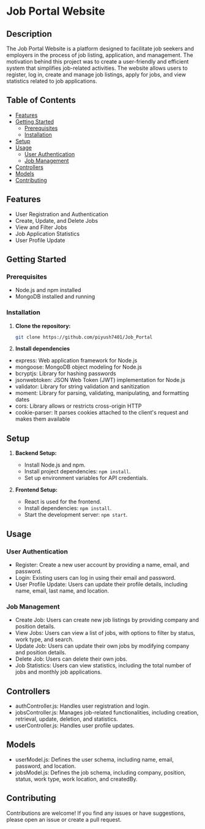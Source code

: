 # Job Portal Website

## Description
The Job Portal Website is a platform designed to facilitate job seekers and employers in the process of job listing, application, and management. The motivation behind this project was to create a user-friendly and efficient system that simplifies job-related activities. The website allows users to register, log in, create and manage job listings, apply for jobs, and view statistics related to job applications.

## Table of Contents

- [Features](#features)
- [Getting Started](#getting-started)
  - [Prerequisites](#prerequisites)
  - [Installation](#installation)
- [Setup](#Setup)
- [Usage](#usage)
  - [User Authentication](#user-authentication)
  - [Job Management](#job-management)
- [Controllers](#controllers)
- [Models](#models)
- [Contributing](#contributing)

## Features

- User Registration and Authentication
- Create, Update, and Delete Jobs
- View and Filter Jobs
- Job Application Statistics
- User Profile Update

## Getting Started

### Prerequisites

- Node.js and npm installed
- MongoDB installed and running

### Installation

1. **Clone the repository:**

   ```bash
   git clone https://github.com/piyush7401/Job_Portal

2. **Install dependencies**

- express: Web application framework for Node.js
- mongoose: MongoDB object modeling for Node.js
- bcryptjs: Library for hashing passwords
- jsonwebtoken: JSON Web Token (JWT) implementation for Node.js
- validator: Library for string validation and sanitization
- moment: Library for parsing, validating, manipulating, and formatting dates
- cors: Library allows or restricts cross-origin HTTP
- cookie-parser: It parses cookies attached to the client's request and makes them available

## Setup

1. **Backend Setup:**
   - Install Node.js and npm.
   - Install project dependencies: `npm install`.
   - Set up environment variables for API credentials.

2. **Frontend Setup:**
   - React is used for the frontend.
   - Install dependencies: `npm install`.
   - Start the development server: `npm start`.
  
## Usage
### User Authentication  
- Register: Create a new user account by providing a name, email, and password.
- Login: Existing users can log in using their email and password.
- User Profile Update: Users can update their profile details, including name, email, last name, and location.

### Job Management
- Create Job: Users can create new job listings by providing company and position details.
- View Jobs: Users can view a list of jobs, with options to filter by status, work type, and search.
- Update Job: Users can update their own jobs by modifying company and position details.
- Delete Job: Users can delete their own jobs.
- Job Statistics: Users can view statistics, including the total number of jobs and monthly job applications.

## Controllers
- authController.js: Handles user registration and login.
- jobsController.js: Manages job-related functionalities, including creation, retrieval, update, deletion, and statistics.
- userController.js: Handles user profile updates.

## Models
- userModel.js: Defines the user schema, including name, email, password, and location.
- jobsModel.js: Defines the job schema, including company, position, status, work type, work location, and createdBy.

## Contributing
Contributions are welcome! If you find any issues or have suggestions, please open an issue or create a pull request.
